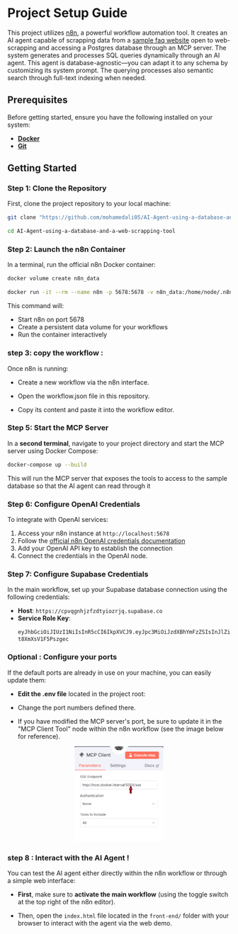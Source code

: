 # Project Setup Guide

This project utilizes [n8n](https://n8n.io), a powerful workflow automation tool. It creates an AI agent capable of scrapping data from a [sample faq website](https://www.motivi.com/fr_FR/faq) open to web-scrapping and accessing a Postgres database through an MCP server.
The system generates and processes SQL queries dynamically through an AI agent. This agent is database-agnostic—you can adapt it to any schema by customizing its system prompt. The querying processes also semantic search through full-text indexing when needed.

## Prerequisites

Before getting started, ensure you have the following installed on your system:

- **[Docker](https://docs.docker.com/get-docker/)**
- **[Git](https://git-scm.com/)**

## Getting Started

### Step 1: Clone the Repository

First, clone the project repository to your local machine:

```bash
git clone "https://github.com/mohamedali05/AI-Agent-using-a-database-and-a-web-scrapping-tool"
```


```bash
cd AI-Agent-using-a-database-and-a-web-scrapping-tool
```


### Step 2: Launch the n8n Container

In a terminal, run the official n8n Docker container:



```bash
docker volume create n8n_data
```

```bash
docker run -it --rm --name n8n -p 5678:5678 -v n8n_data:/home/node/.n8n n8nio/n8n
```

This command will:
- Start n8n on port 5678
- Create a persistent data volume for your workflows
- Run the container interactively

### step 3: copy the workflow : 

Once n8n is running:
- Create a new workflow via the n8n interface.

- Open the workflow.json file in this repository.

- Copy its content and paste it into the workflow editor.

### Step 5: Start the MCP Server

In a **second terminal**, navigate to your project directory and start the MCP server using Docker Compose:

```bash
docker-compose up --build
```

This will run the MCP server that exposes the tools to access to the sample database so that the AI agent can read through it 




### Step 6: Configure OpenAI Credentials

To integrate with OpenAI services:

1. Access your n8n instance at `http://localhost:5678`
2. Follow the [official n8n OpenAI credentials documentation](https://docs.n8n.io/integrations/builtin/credentials/openai/)
3. Add your OpenAI API key to establish the connection
4. Connect the credentials in the OpenAI node.

### Step 7: Configure Supabase Credentials

In the main workflow, set up your Supabase database connection using the following credentials:

- **Host**: `https://cpvqgnhjzfzdtyiozrjq.supabase.co`
- **Service Role Key**: 
  ```
  eyJhbGciOiJIUzI1NiIsInR5cCI6IkpXVCJ9.eyJpc3MiOiJzdXBhYmFzZSIsInJlZiI6ImNwdnFnbmhqemZ6ZHR5aW96cmpxIiwicm9sZSI6InNlcnZpY2Vfcm9sZSIsImlhdCI6MTc0ODkzNjkwOCwiZXhwIjoyMDY0NTEyOTA4fQ.nuQNiT43OWzvdsvHRfxOORds1v-t8XmXsV1F5Pszgec
  ```

### Optional : Configure your ports 
If the default ports are already in use on your machine, you can easily update them:

- **Edit the .env file** located in the project root:

- Change the port numbers defined there.

- If you have modified the MCP server's port, be sure to update it in the "MCP Client Tool" node within the n8n workflow (see the image below for reference).

<p align="center">
  <img src="images/MCP_node_n8n.png" alt="n8n workflow demo" width="200"/>
</p>

### step 8 : Interact with the AI Agent ! 


You can test the AI agent either directly within the n8n workflow or through a simple web interface:

- **First**, make sure to **activate the main workflow** (using the toggle switch at the top right of the n8n editor).

-  Then, open the `index.html` file located in the `front-end/` folder with your browser to interact with the agent via the web demo.